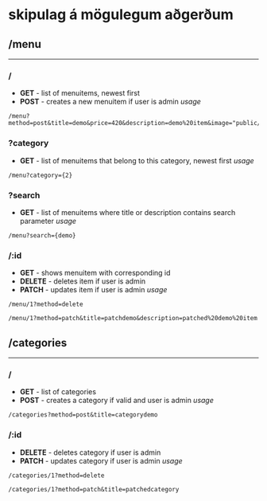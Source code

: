 # skipulag á mögulegum aðgerðum

## /menu
---

### /
* **GET** - list of menuitems, newest first
* **POST** - creates a new menuitem if user is admin
*usage*
~~~ 
/menu?method=post&title=demo&price=420&description=demo%20item&image="public/demo.jpg"&category=1 
~~~

### ?category
* **GET** - list of menuitems that belong to this category, newest first
*usage*
~~~
/menu?category={2}
~~~

### ?search
* **GET** - list of menuitems where title or description contains search parameter
*usage*
~~~
/menu?search={demo}
~~~

### /:id
* **GET** - shows menuitem with corresponding id
* **DELETE** - deletes item if user is admin
* **PATCH** - updates item if user is admin
*usage*
~~~
/menu/1?method=delete

/menu/1?method=patch&title=patchdemo&description=patched%20demo%20item
~~~

## /categories
---

### /
* **GET** - list of categories
* **POST** - creates a category if valid and user is admin
*usage*
~~~
/categories?method=post&title=categorydemo
~~~

### /:id
* **DELETE** - deletes category if user is admin
* **PATCH** - updates category if user is admin
*usage*
~~~
/categories/1?method=delete

/categories/1?method=patch&title=patchedcategory
~~~

